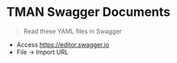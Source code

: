 # TMAN Swagger Documents

> Read these YAML files in Swagger

- Access https://editor.swagger.io
- File -> Import URL

